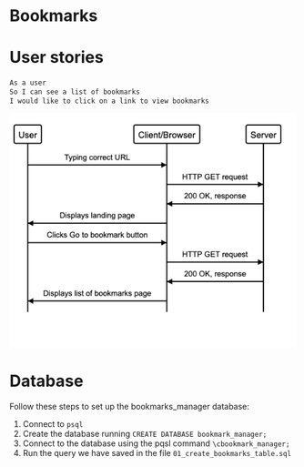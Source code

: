 # Bookmarks

# User stories

```
As a user
So I can see a list of bookmarks
I would like to click on a link to view bookmarks
```

![Domain Model for US-1](public/assets/FirstUserStoryDomainModel.png)

# Database

Follow these steps to set up the bookmarks_manager database:

1) Connect to `psql`
2) Create the database running `CREATE DATABASE bookmark_manager;`
3) Connect to the database using the pqsl command `\cbookmark_manager;`
4) Run the query we have saved in the file `01_create_bookmarks_table.sql`
